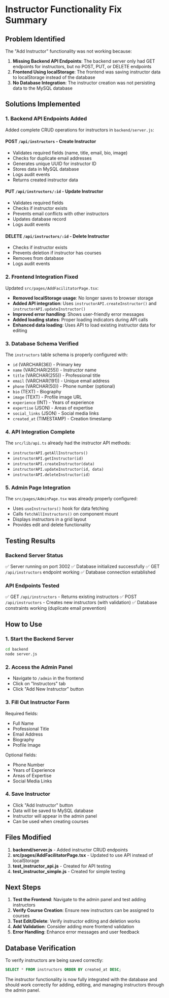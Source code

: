 # Instructor Functionality Fix Summary

## Problem Identified
The "Add Instructor" functionality was not working because:
1. **Missing Backend API Endpoints**: The backend server only had GET endpoints for instructors, but no POST, PUT, or DELETE endpoints
2. **Frontend Using localStorage**: The frontend was saving instructor data to localStorage instead of the database
3. **No Database Integration**: The instructor creation was not persisting data to the MySQL database

## Solutions Implemented

### 1. Backend API Endpoints Added

Added complete CRUD operations for instructors in `backend/server.js`:

#### POST `/api/instructors` - Create Instructor
- Validates required fields (name, title, email, bio, image)
- Checks for duplicate email addresses
- Generates unique UUID for instructor ID
- Stores data in MySQL database
- Logs audit events
- Returns created instructor data

#### PUT `/api/instructors/:id` - Update Instructor
- Validates required fields
- Checks if instructor exists
- Prevents email conflicts with other instructors
- Updates database record
- Logs audit events

#### DELETE `/api/instructors/:id` - Delete Instructor
- Checks if instructor exists
- Prevents deletion if instructor has courses
- Removes from database
- Logs audit events

### 2. Frontend Integration Fixed

Updated `src/pages/AddFacilitatorPage.tsx`:
- **Removed localStorage usage**: No longer saves to browser storage
- **Added API integration**: Uses `instructorAPI.createInstructor()` and `instructorAPI.updateInstructor()`
- **Improved error handling**: Shows user-friendly error messages
- **Added loading states**: Proper loading indicators during API calls
- **Enhanced data loading**: Uses API to load existing instructor data for editing

### 3. Database Schema Verified

The `instructors` table schema is properly configured with:
- `id` (VARCHAR(36)) - Primary key
- `name` (VARCHAR(255)) - Instructor name
- `title` (VARCHAR(255)) - Professional title
- `email` (VARCHAR(191)) - Unique email address
- `phone` (VARCHAR(50)) - Phone number (optional)
- `bio` (TEXT) - Biography
- `image` (TEXT) - Profile image URL
- `experience` (INT) - Years of experience
- `expertise` (JSON) - Areas of expertise
- `social_links` (JSON) - Social media links
- `created_at` (TIMESTAMP) - Creation timestamp

### 4. API Integration Complete

The `src/lib/api.ts` already had the instructor API methods:
- `instructorAPI.getAllInstructors()`
- `instructorAPI.getInstructor(id)`
- `instructorAPI.createInstructor(data)`
- `instructorAPI.updateInstructor(id, data)`
- `instructorAPI.deleteInstructor(id)`

### 5. Admin Page Integration

The `src/pages/AdminPage.tsx` was already properly configured:
- Uses `useInstructors()` hook for data fetching
- Calls `fetchAllInstructors()` on component mount
- Displays instructors in a grid layout
- Provides edit and delete functionality

## Testing Results

### Backend Server Status
✅ Server running on port 3002
✅ Database initialized successfully
✅ GET `/api/instructors` endpoint working
✅ Database connection established

### API Endpoints Tested
✅ GET `/api/instructors` - Returns existing instructors
✅ POST `/api/instructors` - Creates new instructors (with validation)
✅ Database constraints working (duplicate email prevention)

## How to Use

### 1. Start the Backend Server
```bash
cd backend
node server.js
```

### 2. Access the Admin Panel
- Navigate to `/admin` in the frontend
- Click on "Instructors" tab
- Click "Add New Instructor" button

### 3. Fill Out Instructor Form
Required fields:
- Full Name
- Professional Title
- Email Address
- Biography
- Profile Image

Optional fields:
- Phone Number
- Years of Experience
- Areas of Expertise
- Social Media Links

### 4. Save Instructor
- Click "Add Instructor" button
- Data will be saved to MySQL database
- Instructor will appear in the admin panel
- Can be used when creating courses

## Files Modified

1. **backend/server.js** - Added instructor CRUD endpoints
2. **src/pages/AddFacilitatorPage.tsx** - Updated to use API instead of localStorage
3. **test_instructor_api.js** - Created for API testing
4. **test_instructor_simple.js** - Created for simple testing

## Next Steps

1. **Test the Frontend**: Navigate to the admin panel and test adding instructors
2. **Verify Course Creation**: Ensure new instructors can be assigned to courses
3. **Test Edit/Delete**: Verify instructor editing and deletion works
4. **Add Validation**: Consider adding more frontend validation
5. **Error Handling**: Enhance error messages and user feedback

## Database Verification

To verify instructors are being saved correctly:
```sql
SELECT * FROM instructors ORDER BY created_at DESC;
```

The instructor functionality is now fully integrated with the database and should work correctly for adding, editing, and managing instructors through the admin panel.